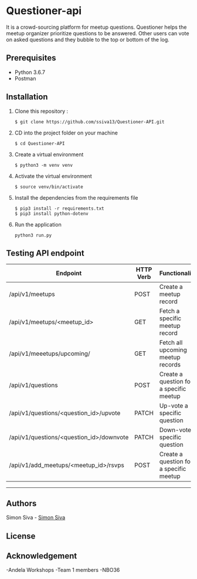 # Questioner-api
It is a crowd-sourcing platform for meetup questions. Questioner helps the meetup organizer prioritize questions to be answered. Other users can vote on asked questions and they bubble to the top or bottom of the log.

## Prerequisites
- Python 3.6.7 
- Postman


## Installation
1. Clone this repository :

	```
    $ git clone https://github.com/ssiva13/Questioner-API.git
    ```

2. CD into the project folder on your machine

	```
    $ cd Questioner-API
    ```

3. Create a virtual environment

    ```
    $ python3 -m venv venv
    ```

4. Activate the virtual environment

	```
    $ source venv/bin/activate
    ```

5. Install the dependencies from the requirements file

	```
    $ pip3 install -r requirements.txt
    $ pip3 install python-dotenv
    ```

6. Run the application

    ```
    python3 run.py
    ```

## Testing API endpoint

| Endpoint                            				| HTTP Verb   | Functionality           			    |
| ---------------------------------------------------- | ----------- | ------------------------------------------ |    
| /api/v1/meetups                  				| POST        | Create a meetup record     			    |
| /api/v1/meetups/<meetup_id>          				| GET         | Fetch a specific meetup record   		    |
| /api/v1/meeetups/upcoming/          		 		| GET         | Fetch all upcoming meetup records          |
| /api/v1/questions                				| POST        | Create a question for a specific meetup    |
| /api/v1/questions/<question_id>/upvote			| PATCH       | Up-vote a specific question        	    |
| /api/v1/questions/<question_id>/downvote			| PATCH       | Down-vote a specific question       	    |
| /api/v1/add_meetups/<meetup_id>/rsvps   			| POST        | Create a question for a specific meetup    |
--------------------------------------------------------------------------------------------------------------------

## Authors
Simon Siva - [Simon Siva](https://github.com/ssiva13)

## License


## Acknowledgement
-Andela Workshops
-Team 1 members
-NBO36
